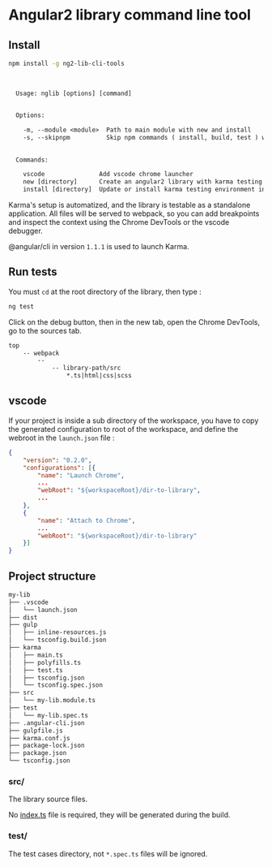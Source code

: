 # Angular2 library command line tool 

## Install

```bash
npm install -g ng2-lib-cli-tools
```

##  
```txt
  
  Usage: nglib [options] [command]


  Options:

    -m, --module <module>  Path to main module with new and install
    -s, --skipnpm          Skip npm commands ( install, build, test ) with new and install
    

  Commands:

    vscode               Add vscode chrome launcher
    new [directory]      Create an angular2 library with karma testing environment
    install [directory]  Update or install karma testing environment in an exixting library

```

Karma's setup is automatized, and the library is testable as a standalone application. All files will be served to webpack, so you can add breakpoints and inspect the context using the Chrome DevTools or the vscode debugger.

@angular/cli in version `1.1.1` is used to launch Karma.

## Run tests

You must `cd` at the root directory of the library, then type :
```bash
ng test
```
Click on the debug button, then in the new tab, open the Chrome DevTools, go to the sources tab.
```txt
top
    -- webpack
        --
            -- library-path/src
                *.ts|html|css|scss
```   

## vscode

If your project is inside a sub directory of the workspace, you have to copy the generated configuration to root of the workspace, and define the webroot in the `launch.json` file :
```json
{
    "version": "0.2.0",
    "configurations": [{
        "name": "Launch Chrome",
        ...
        "webRoot": "${workspaceRoot}/dir-to-library",
        ...
    },
    {
        "name": "Attach to Chrome",
        ...
        "webRoot": "${workspaceRoot}/dir-to-library"
    }]
}
``` 
## Project structure

```txt
my-lib
├── .vscode
│   └── launch.json
├── dist
├── gulp
│   ├── inline-resources.js
│   └── tsconfig.build.json
├── karma
│   ├── main.ts
│   ├── polyfills.ts
│   ├── test.ts
│   ├── tsconfig.json
│   └── tsconfig.spec.json
├── src
│   └── my-lib.module.ts
├── test
│   └── my-lib.spec.ts
├── .angular-cli.json
├── gulpfile.js
├── karma.conf.js
├── package-lock.json
├── package.json
└── tsconfig.json
```

### src/

The library source files.

No [index.ts]() file is required, they will be generated during the build.

### test/

The test cases directory, not `*.spec.ts` files will be ignored.

